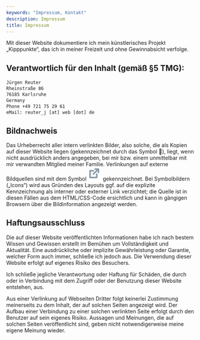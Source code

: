 ```yaml
---
keywords: "Impressum, Kontakt"
description: Impressum
title: Impressum
---
```


Mit dieser Website dokumentiere ich mein künstlerisches Projekt
„Kipppunkte“, das ich in meiner Freizeit und ohne Gewinnabsicht
verfolge.

## Verantwortlich für den Inhalt (gemäß §5 TMG):

    Jürgen Reuter
    Rheinstraße 86
    76185 Karlsruhe
    Germany
    Phone +49 721 75 29 61
    eMail: reuter_j [at] web [dot] de

## Bildnachweis

Das Urheberrecht aller intern verlinkten Bilder, also solche, die als
Kopien auf dieser Website liegen (gekennzeichnet durch das Symbol 🔗),
liegt, wenn nicht ausdrücklich anders angegeben, bei mir bzw.  einem
unmittelbar mit mir verwandten Mitglied meiner Familie.  Verlinkungen
auf externe Bildquellen sind mit dem Symbol <img
src="../images/external-link.svg" /> gekennzeichnet.  Bei
Symbolbildern („Icons“) wird aus Gründen des Layouts ggf. auf die
explizite Kennzeichnung als interner oder externer Link verzichtet;
die Quelle ist in diesen Fällen aus dem HTML/CSS-Code ersichtlich und
kann in gängigen Browsern über die Bildinformation angezeigt werden.

## Haftungsausschluss

Die auf dieser Website veröffentlichten Informationen habe ich nach
bestem Wissen und Gewissen erstellt im Bemühen um Vollständigkeit und
Aktualität.  Eine ausdrückliche oder implizite Gewährleistung oder
Garantie, welcher Form auch immer, schließe ich jedoch aus.  Die
Verwendung dieser Website erfolgt auf eigenes Risiko des Besuchers.

Ich schließe jegliche Verantwortung oder Haftung für Schäden, die
durch oder in Verbindung mit dem Zugriff oder der Benutzung dieser
Website entstehen, aus.

Aus einer Verlinkung auf Webseiten Dritter folgt keinerlei Zustimmung
meinerseits zu dem Inhalt, der auf solchen Seiten angezeigt wird.  Der
Aufbau einer Verbindung zu einer solchen verlinkten Seite erfolgt
durch den Benutzer auf sein eigenes Risiko.  Aussagen und Meinungen,
die auf solchen Seiten veröffentlicht sind, geben nicht
notwendigerweise meine eigene Meinung wieder.
